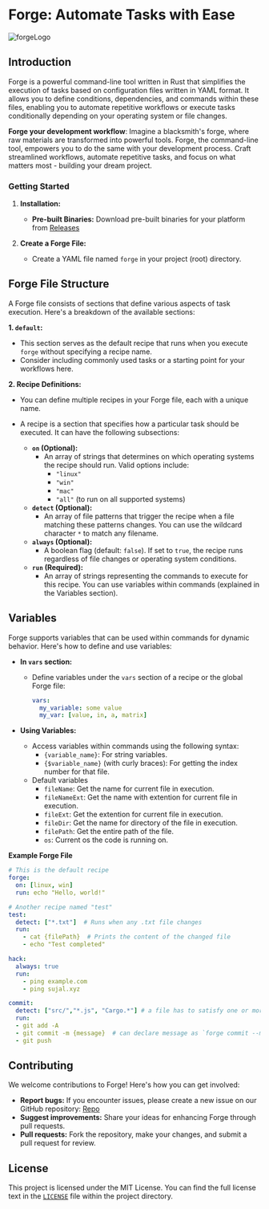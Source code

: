 # Forge: Automate Tasks with Ease
![forgeLogo](https://github.com/SujalChoudhari/Forge/assets/85174767/efdd0846-2bc9-4b59-9dbd-4747b6d7a63c)

## Introduction

Forge is a powerful command-line tool written in Rust that simplifies the execution of tasks based on configuration files written in YAML format. It allows you to define conditions, dependencies, and commands within these files, enabling you to automate repetitive workflows or execute tasks conditionally depending on your operating system or file changes.

**Forge your development workflow**: Imagine a blacksmith's forge, where raw materials are transformed into powerful tools. Forge, the command-line tool, empowers you to do the same with your development process. Craft streamlined workflows, automate repetitive tasks, and focus on what matters most - building your dream project.

### Getting Started

1. **Installation:**
   - **Pre-built Binaries:** Download pre-built binaries for your platform from [Releases](https://github.com/SujalChoudhari/Forge/releases)

2. **Create a Forge File:**
   - Create a YAML file named `forge` in your project (root) directory.

## Forge File Structure

A Forge file consists of sections that define various aspects of task execution. Here's a breakdown of the available sections:

**1. `default`:**

   - This section serves as the default recipe that runs when you execute `forge` without specifying a recipe name.
   - Consider including commonly used tasks or a starting point for your workflows here.

**2. Recipe Definitions:**
   - You can define multiple recipes in your Forge file, each with a unique name.
   - A recipe is a section that specifies how a particular task should be executed. It can have the following subsections:

     * **`on` (Optional):**
       - An array of strings that determines on which operating systems the recipe should run. Valid options include:
         - `"linux"`
         - `"win"`
         - `"mac"`
         - `"all"` (to run on all supported systems)
     * **`detect` (Optional):**
       - An array of file patterns that trigger the recipe when a file matching these patterns changes. You can use the wildcard character `*` to match any filename.
     * **`always` (Optional):**
       - A boolean flag (default: `false`). If set to `true`, the recipe runs regardless of file changes or operating system conditions.
     * **`run` (Required):**
       - An array of strings representing the commands to execute for this recipe. You can use variables within commands (explained in the Variables section).


## Variables

Forge supports variables that can be used within commands for dynamic behavior. Here's how to define and use variables:

- **In `vars` section:**
  - Define variables under the `vars` section of a recipe or the global Forge file:

    ```yaml
    vars:
      my_variable: some value
      my_var: [value, in, a, matrix]
      ```

- **Using Variables:**
  - Access variables within commands using the following syntax:
    - `{variable_name}`: For string variables.
    - `{$variable_name}` (with curly braces): For getting the index number for that file.
  - Default variables
    - `fileName`: Get the name for current file in execution.
    - `fileNameExt`: Get the name with extention for current file in execution.
    - `fileExt`: Get the extention for current file in execution.
    - `fileDir`: Get the name for directory of the file in execution.
    - `filePath`: Get the entire path of the file.
    - `os`: Current os the code is running on.


**Example Forge File**

```yaml
# This is the default recipe
forge:
  on: [linux, win]
  run: echo "Hello, world!"

# Another recipe named "test"
test:
  detect: ["*.txt"]  # Runs when any .txt file changes
  run:
    - cat {filePath}  # Prints the content of the changed file
    - echo "Test completed"

hack:
  always: true
  run:
    - ping example.com
    - ping sujal.xyz

commit:
  detect: ["src/","*.js", "Cargo.*"] # a file has to satisfy one or more condition for the forge to detect.
  run:
  - git add -A
  - git commit -m {message}  # can declare message as `forge commit --message="Testing"` if not it will be asked during execution.
  - git push
```

## Contributing

We welcome contributions to Forge! Here's how you can get involved:

- **Report bugs:** If you encounter issues, please create a new issue on our GitHub repository: [Repo](https://github.com/SujalChoudhari/Forge)
- **Suggest improvements:** Share your ideas for enhancing Forge through pull requests.
- **Pull requests:** Fork the repository, make your changes, and submit a pull request for review.

## License

This project is licensed under the MIT License. You can find the full license text in the [`LICENSE`](https://github.com/SujalChoudhari/Forge/blob/main/LICENSE) file within the project directory.

